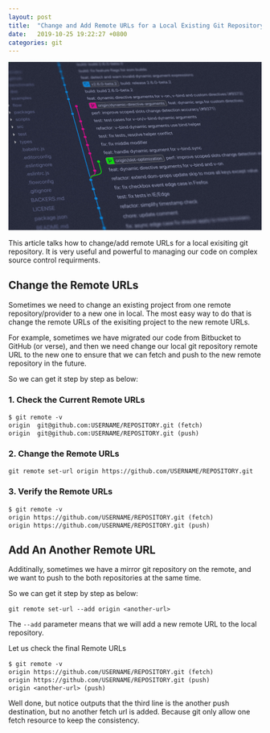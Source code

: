 ```yaml
---
layout: post
title:  "Change and Add Remote URLs for a Local Existing Git Repository"
date:   2019-10-25 19:22:27 +0800
categories: git
---
```


![Change and Add Remote URLs for a Local Existing Git Repository](/assets/2019-10-25-change-add-remote-urls-git-repository/banner.jpg)

This article talks how to change/add remote URLs for a local exisiting git repository. It is very useful and powerful to managing our code on complex source control requirments.

## Change the Remote URLs

Sometimes we need to change an existing project from one remote repository/provider to a new one in local. The most easy way to do that is change the remote URLs of the exisiting project to the new remote URLs.

For example, sometimes we have migrated our code from Bitbucket to GitHub (or verse), and then we need change our local git repository remote URL to the new one to ensure that we can fetch and push to the new remote repository in the future.

So we can get it step by step as below:

### 1\. Check the Current Remote URLs

```shell
$ git remote -v
origin  git@github.com:USERNAME/REPOSITORY.git (fetch)
origin  git@github.com:USERNAME/REPOSITORY.git (push)
```

### 2\. Change the Remote URLs

```shell
git remote set-url origin https://github.com/USERNAME/REPOSITORY.git
```

### 3\. Verify the Remote URLs

```shell
$ git remote -v
origin https://github.com/USERNAME/REPOSITORY.git (fetch)
origin https://github.com/USERNAME/REPOSITORY.git (push)
```

## Add An Another Remote URL

Additinally, sometimes we have a mirror git repository on the remote, and we want to push to the both repositories at the same time.

So we can get it step by step as below:

```shell
git remote set-url --add origin <another-url>
```

The `--add` parameter means that we will add a new remote URL to the local repository.

Let us check the final Remote URLs

```shell
$ git remote -v
origin https://github.com/USERNAME/REPOSITORY.git (fetch)
origin https://github.com/USERNAME/REPOSITORY.git (push)
origin <another-url> (push)
```

Well done, but notice outputs that the third line is the another push destination, but no another fetch url is added. Because git only allow one fetch resource to keep the consistency.
